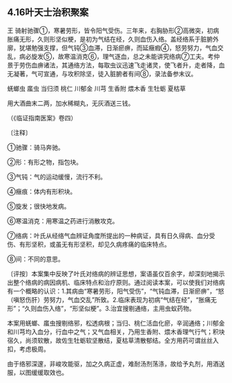 ## 4.16叶天士治积聚案

王  骑射驰骤①，寒暑劳形，皆令阳气受伤。三年来，右胸胁形②高微突，初病胀痛无形，久则形坚似梗，是初为气结在经，久则血伤入络。盖经络系于脏腑外廓，犹堪勉强支撑，但气钝③血滞，日渐瘀痹，而延癥瘕④，怒劳努力，气血交乱，病必旋发⑤，故寒温消克⑥，理气逐血，总之未能讲究络病⑦工夫。考仲景于劳伤血痹诸法，其通络方法，每取虫议迅速飞走诸灵，使飞者升，走者降，血无凝著，气可宣通，与攻积除坚，徒入脏腑者有间⑧，录法备参末议。

蜣螂虫  䗪虫  当归须  桃仁  川郁金  川芎  生香附  煨木香  生牡蛎  夏枯草

用大酒曲末二两，加水稀糊丸，无灰酒送三钱。

（《临证指南医案》卷四）

〔注释〕

①驰骤：骑马奔驰。

②形：有形之物，指包块。

③气钝：气的运动缓慢，流行不利。

④癥痕：体内有形积块。

⑤旋发；很快地发病。

⑥寒温消克：用寒温之药进行消散攻克。

⑦络病：叶氏从经络气血辨证角度所提出的一种病证，具有日久得病、血分受伤、有形坚积，或虽无有形坚积，却见久病疼痛的临床特点。

⑧间：不同的意思。

〔评按〕本案集中反映了叶氏对络病的辨证思想，案语虽仅百余字，却深刻地揭示出整个络病的病因病机、临床特点和治疗原则。通过阅读本案，可以使我们对络病有一个概略的认识：1.其病由“寒暑劳形，阳气受伤”，“气钝血滞，日渐瘀痹”，“怒（嗔怒伤肝）劳努力，气血交乱”所致。2.临床表现为初病“气结在经”，“胀痛无形”；“久则血伤入络”，“形坚似梗”。3.治宜搜剔通络，主用虫蚁药物。

本案用蜣螂、䗪虫搜剔络邪，松透病根；当归、桃仁活血化瘀，辛润通络；川郁金和川芎均入血分，行血中之气；又气血相关，乃用生香附、煨木香理气行气；积块宿久，尚须软散，故佐生牡蛎软坚散结，夏枯草清散郁结。全方用药可谓丝丝入扣，考虑极周。

由于络邪深邃，非峻攻能驱，加之久病正虚，难耐汤剂荡涤，故给予丸剂，用酒送服，以图缓缓取效也。
